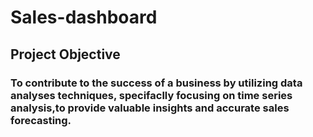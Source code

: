 # Sales-dashboard

## Project Objective
### To contribute to the success of a business by utilizing data analyses techniques, specifaclly focusing on **time series analysis**,to provide valuable insights and accurate **sales forecasting**.
